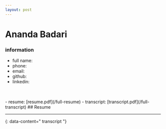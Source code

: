 ```yaml
---
layout: post
---
```

# Ananda Badari

### information
- full name: 
- phone: 
- email: 
- github: 
- linkedin: 
<br>
<br>
- resume: [resume.pdf](/full-resume)
- transcript: [transcript.pdf](/full-transcript)
## Resume

---
{: data-content=" transcript "}